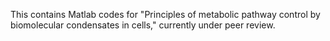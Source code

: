 This contains Matlab codes for "Principles of metabolic pathway control by biomolecular condensates in cells," currently under peer review.

